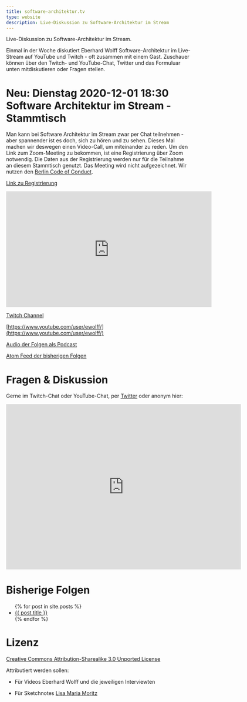 ```yaml
---
title: software-architektur.tv
type: website
description: Live-Diskussion zu Software-Architektur im Stream
---
```


Live-Diskussion zu Software-Architektur im Stream. 

Einmal in der Woche diskutiert Eberhard Wolff Software-Architektur im
Live-Stream auf YouTube und Twitch - oft zusammen mit einem
Gast. Zuschauer können über den Twitch- und YouTube-Chat, Twitter und
das Formuluar unten mitdiskutieren oder Fragen
stellen. 

# Neu: Dienstag 2020-12-01 18:30 Software Architektur im Stream - Stammtisch

Man kann bei Software Architektur im Stream zwar per Chat teilnehmen -
aber spannender ist es doch, sich zu hören und zu sehen. Dieses Mal
machen wir deswegen einen Video-Call, um miteinander zu reden.
Um den Link zum Zoom-Meeting zu bekommen, ist eine Registrierung über
Zoom notwendig. Die Daten aus der Registrierung werden nur für die
Teilnahme an diesem Stammtisch genutzt. Das Meeting wird nicht
aufgezeichnet. Wir nutzen den [Berlin Code of
Conduct](https://berlincodeofconduct.org/de/).

[Link zu Registrierung](https://innoq.zoom.us/meeting/register/tJAuceyhrjssGtO0vPkIxR1zuYpLvYjjc2Bh)

<div class="embed-container">
	<iframe width="560" height="315"
src="https://www.youtube.com/embed/3tujiBqB7HQ" frameborder="0"
allow="accelerometer; autoplay; encrypted-media; gyroscope;
       picture-in-picture" allowfullscreen></iframe>
</div>

<!-- [Direkter Link zum YouTube Live Stream](https://www.youtube.com/watch?v=fl0aEwvorQw)
-->

[Twitch Channel](https://www.twitch.tv/ebrwolff)

<!-- div class="embed-container">
	<iframe width="560" height="315"
src="https://www.youtube.com/embed/n5eSwvuxSPc" frameborder="0"
allow="accelerometer; autoplay; encrypted-media; gyroscope;
       picture-in-picture" allowfullscreen></iframe>
</div -->

[https://www.youtube.com/user/ewolff/](https://www.youtube.com/user/ewolff/)

[Audio der Folgen als Podcast](podcast.html)

[Atom Feed der bisherigen Folgen](feed.xml)

# Fragen & Diskussion

Gerne im Twitch-Chat oder YouTube-Chat, per [Twitter](https://twitter.com/ewolff) oder anonym
hier:

<div class="embed-container">
<div class="ratio4x3">
<iframe
src="https://docs.google.com/forms/d/e/1FAIpQLSf0xIZkNG_wRJ0IiobVcO3Z-q3dQMcwYTww0wgiWCupZCKM4A/viewform?embedded=true"
width="640" height="450" frameborder="0" marginheight="0"
marginwidth="0">Loading…</iframe>
</div>
</div>

# Bisherige Folgen

<ul>
{% for post in site.posts %}
   <li>
   <a href="{{ post.url }}">{{ post.title }}</a>
   </li>
{% endfor %}
</ul>

# Lizenz

[Creative Commons Attribution-Sharealike 3.0 Unported
License](http://creativecommons.org/licenses/by-sa/3.0/)

Attributiert werden sollen:

* Für Videos Eberhard Wolff und die jeweiligen Interviewten

* Für Sketchnotes [Lisa Maria Moritz](https://twitter.com/Teapot4181)
